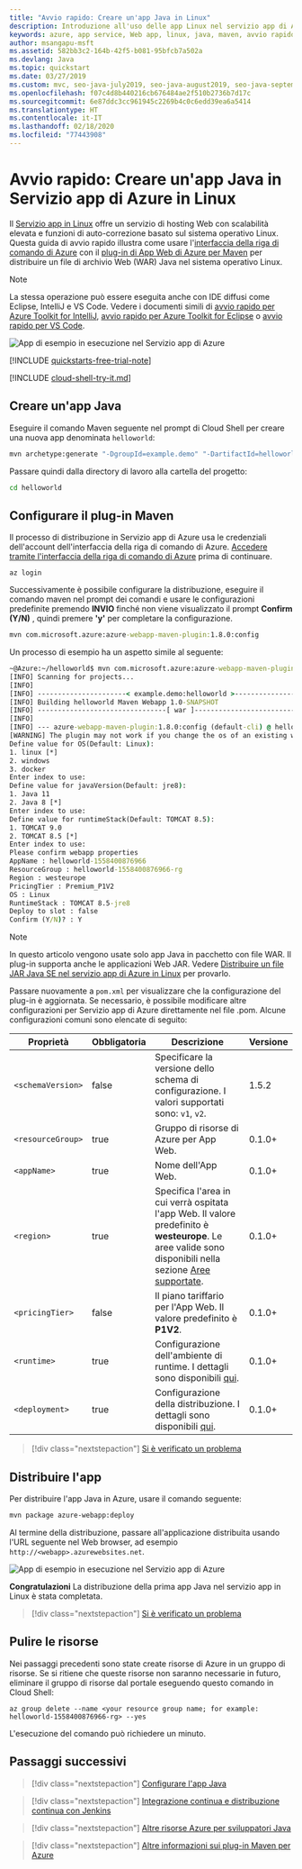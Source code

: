 ```yaml
---
title: "Avvio rapido: Creare un'app Java in Linux"
description: Introduzione all'uso delle app Linux nel servizio app di Azure distribuendo la prima app Java in un contenitore Linux nel servizio app.
keywords: azure, app service, Web app, linux, java, maven, avvio rapido
author: msangapu-msft
ms.assetid: 582bb3c2-164b-42f5-b081-95bfcb7a502a
ms.devlang: Java
ms.topic: quickstart
ms.date: 03/27/2019
ms.custom: mvc, seo-java-july2019, seo-java-august2019, seo-java-september2019
ms.openlocfilehash: f07c4d8b440216cb676484ae2f510b2736b7d17c
ms.sourcegitcommit: 6e87ddc3cc961945c2269b4c0c6edd39ea6a5414
ms.translationtype: HT
ms.contentlocale: it-IT
ms.lasthandoff: 02/18/2020
ms.locfileid: "77443908"
---
```

# <a name="quickstart-create-a-java-app-on-azure-app-service-on-linux"></a>Avvio rapido: Creare un'app Java in Servizio app di Azure in Linux

Il [Servizio app in Linux](app-service-linux-intro.md) offre un servizio di hosting Web con scalabilità elevata e funzioni di auto-correzione basato sul sistema operativo Linux. Questa guida di avvio rapido illustra come usare l'[interfaccia della riga di comando di Azure](https://docs.microsoft.com/cli/azure/get-started-with-azure-cli) con il [plug-in di App Web di Azure per Maven](https://github.com/Microsoft/azure-maven-plugins/tree/develop/azure-webapp-maven-plugin) per distribuire un file di archivio Web (WAR) Java nel sistema operativo Linux.

> [!NOTE]
>
> La stessa operazione può essere eseguita anche con IDE diffusi come Eclipse, IntelliJ e VS Code. Vedere i documenti simili di [avvio rapido per Azure Toolkit for IntelliJ](/java/azure/intellij/azure-toolkit-for-intellij-create-hello-world-web-app), [avvio rapido per Azure Toolkit for Eclipse](/java/azure/eclipse/azure-toolkit-for-eclipse-create-hello-world-web-app) o [avvio rapido per VS Code](https://code.visualstudio.com/docs/java/java-webapp).
>
![App di esempio in esecuzione nel Servizio app di Azure](media/quickstart-java/java-hello-world-in-browser-azure-app-service.png)

[!INCLUDE [quickstarts-free-trial-note](../../../includes/quickstarts-free-trial-note.md)]

[!INCLUDE [cloud-shell-try-it.md](../../../includes/cloud-shell-try-it.md)]

## <a name="create-a-java-app"></a>Creare un'app Java

Eseguire il comando Maven seguente nel prompt di Cloud Shell per creare una nuova app denominata `helloworld`:

```bash
mvn archetype:generate "-DgroupId=example.demo" "-DartifactId=helloworld" "-DarchetypeArtifactId=maven-archetype-webapp"
```
Passare quindi dalla directory di lavoro alla cartella del progetto:

```bash
cd helloworld
```

## <a name="configure-the-maven-plugin"></a>Configurare il plug-in Maven

Il processo di distribuzione in Servizio app di Azure usa le credenziali dell'account dell'interfaccia della riga di comando di Azure. [Accedere tramite l'interfaccia della riga di comando di Azure](/cli/azure/authenticate-azure-cli?view=azure-cli-latest) prima di continuare.

```azurecli
az login
```

Successivamente è possibile configurare la distribuzione, eseguire il comando maven nel prompt dei comandi e usare le configurazioni predefinite premendo **INVIO** finché non viene visualizzato il prompt **Confirm (Y/N)** , quindi premere **'y'** per completare la configurazione. 
```cmd
mvn com.microsoft.azure:azure-webapp-maven-plugin:1.8.0:config
```
Un processo di esempio ha un aspetto simile al seguente:

```cmd
~@Azure:~/helloworld$ mvn com.microsoft.azure:azure-webapp-maven-plugin:1.8.0:config
[INFO] Scanning for projects...
[INFO]
[INFO] ----------------------< example.demo:helloworld >-----------------------
[INFO] Building helloworld Maven Webapp 1.0-SNAPSHOT
[INFO] --------------------------------[ war ]---------------------------------
[INFO]
[INFO] --- azure-webapp-maven-plugin:1.8.0:config (default-cli) @ helloworld ---
[WARNING] The plugin may not work if you change the os of an existing webapp.
Define value for OS(Default: Linux):
1. linux [*]
2. windows
3. docker
Enter index to use:
Define value for javaVersion(Default: jre8):
1. Java 11
2. Java 8 [*]
Enter index to use:
Define value for runtimeStack(Default: TOMCAT 8.5):
1. TOMCAT 9.0
2. TOMCAT 8.5 [*]
Enter index to use:
Please confirm webapp properties
AppName : helloworld-1558400876966
ResourceGroup : helloworld-1558400876966-rg
Region : westeurope
PricingTier : Premium_P1V2
OS : Linux
RuntimeStack : TOMCAT 8.5-jre8
Deploy to slot : false
Confirm (Y/N)? : Y
```

> [!NOTE]
> In questo articolo vengono usate solo app Java in pacchetto con file WAR. Il plug-in supporta anche le applicazioni Web JAR. Vedere [Distribuire un file JAR Java SE nel servizio app di Azure in Linux](https://docs.microsoft.com/java/azure/spring-framework/deploy-spring-boot-java-app-with-maven-plugin?toc=%2fazure%2fapp-service%2fcontainers%2ftoc.json) per provarlo.

Passare nuovamente a `pom.xml` per visualizzare che la configurazione del plug-in è aggiornata. Se necessario, è possibile modificare altre configurazioni per Servizio app di Azure direttamente nel file .pom. Alcune configurazioni comuni sono elencate di seguito:

 Proprietà | Obbligatoria | Descrizione | Versione
---|---|---|---
`<schemaVersion>` | false | Specificare la versione dello schema di configurazione. I valori supportati sono: `v1`, `v2`. | 1.5.2
`<resourceGroup>` | true | Gruppo di risorse di Azure per App Web. | 0.1.0+
`<appName>` | true | Nome dell'App Web. | 0.1.0+
`<region>` | true | Specifica l'area in cui verrà ospitata l'app Web. Il valore predefinito è **westeurope**. Le aree valide sono disponibili nella sezione [Aree supportate](/java/api/overview/azure/maven/azure-webapp-maven-plugin/readme). | 0.1.0+
`<pricingTier>` | false | Il piano tariffario per l'App Web. Il valore predefinito è **P1V2**.| 0.1.0+
`<runtime>` | true | Configurazione dell'ambiente di runtime. I dettagli sono disponibili [qui](/java/api/overview/azure/maven/azure-webapp-maven-plugin/readme). | 0.1.0+
`<deployment>` | true | Configurazione della distribuzione. I dettagli sono disponibili [qui](/java/api/overview/azure/maven/azure-webapp-maven-plugin/readme). | 0.1.0+

> [!div class="nextstepaction"]
> [Si è verificato un problema](https://www.research.net/r/javae2e?tutorial=app-service-linux-quickstart&step=config)

## <a name="deploy-the-app"></a>Distribuire l'app

Per distribuire l'app Java in Azure, usare il comando seguente:

```bash
mvn package azure-webapp:deploy
```

Al termine della distribuzione, passare all'applicazione distribuita usando l'URL seguente nel Web browser, ad esempio `http://<webapp>.azurewebsites.net`. 

![App di esempio in esecuzione nel Servizio app di Azure](media/quickstart-java/java-hello-world-in-browser-azure-app-service.png)

**Congratulazioni** La distribuzione della prima app Java nel servizio app in Linux è stata completata.

> [!div class="nextstepaction"]
> [Si è verificato un problema](https://www.research.net/r/javae2e?tutorial=app-service-linux-quickstart&step=deploy)

## <a name="clean-up-resources"></a>Pulire le risorse

Nei passaggi precedenti sono state create risorse di Azure in un gruppo di risorse. Se si ritiene che queste risorse non saranno necessarie in futuro, eliminare il gruppo di risorse dal portale eseguendo questo comando in Cloud Shell:

```azurecli-interactive
az group delete --name <your resource group name; for example: helloworld-1558400876966-rg> --yes
```

L'esecuzione del comando può richiedere un minuto.

## <a name="next-steps"></a>Passaggi successivi

> [!div class="nextstepaction"]
> [Configurare l'app Java](configure-custom-container.md)

> [!div class="nextstepaction"]
> [Integrazione continua e distribuzione continua con Jenkins](/azure/jenkins/deploy-jenkins-app-service-plugin)

> [!div class="nextstepaction"]
> [Altre risorse Azure per sviluppatori Java](/java/azure/)

> [!div class="nextstepaction"]
> [Altre informazioni sui plug-in Maven per Azure](https://github.com/microsoft/azure-maven-plugins)
